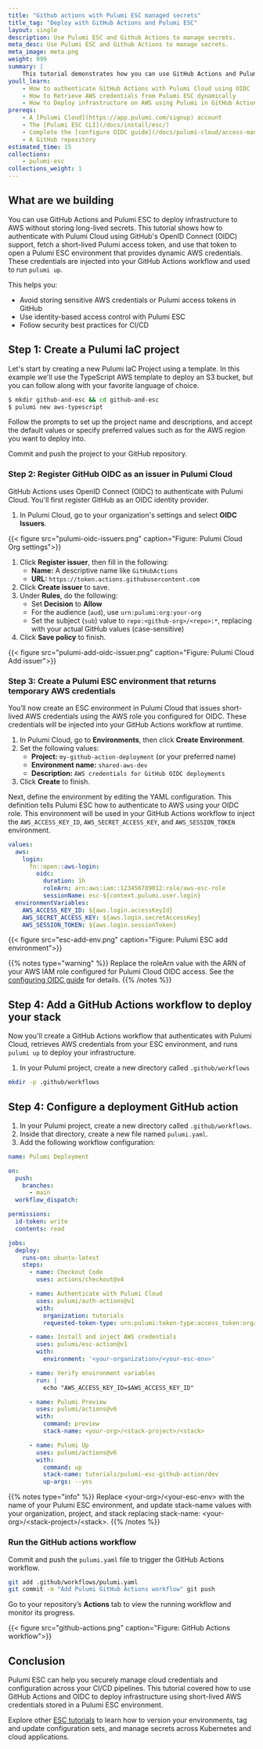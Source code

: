 ```yaml
---
title: "Github actions with Pulumi ESC managed secrets"
title_tag: "Deploy with GitHub Actions and Pulumi ESC"
layout: single
description: Use Pulumi ESC and Github Actions to manage secrets.
meta_desc: Use Pulumi ESC and Github Actions to manage secrets.
meta_image: meta.png
weight: 999
summary: |
    This tutorial demonstrates how you can use GitHub Actions and Pulumi ESC to inject secrets dynamically at runtime, instead of storing long-lived credentials in GitHub. You will use OpenID Connect (OIDC) to fetch a short-lived Pulumi token and AWS credentials for secure infrastructure deployments.
youll_learn:
    - How to authenticate GitHub Actions with Pulumi Cloud using OIDC
    - How to Retrieve AWS credentials from Pulumi ESC dynamically
    - How to Deploy infrastructure on AWS using Pulumi in GitHub Actions
prereqs:
    - A [Pulumi Cloud](https://app.pulumi.com/signup) account
    - The [Pulumi ESC CLI](/docs/install/esc/)
    - Complete the [configure OIDC guide](/docs/pulumi-cloud/access-management/oidc/provider/aws/)
    - A GitHub repository
estimated_time: 15
collections:
    - pulumi-esc
collections_weight: 1
---
```


## What are we building

You can use GitHub Actions and Pulumi ESC to deploy infrastructure to AWS without storing long-lived secrets. This tutorial shows how to authenticate with Pulumi Cloud using GitHub's OpenID Connect (OIDC) support, fetch a short-lived Pulumi access token, and use that token to open a Pulumi ESC environment that provides dynamic AWS credentials. These credentials are injected into your GitHub Actions workflow and used to run `pulumi up`.

This helps you:

- Avoid storing sensitive AWS credentials or Pulumi access tokens in GitHub
- Use identity-based access control with Pulumi ESC
- Follow security best practices for CI/CD

## Step 1: Create a Pulumi IaC project

Let's start by creating a new Pulumi IaC Project using a template. In this example we'll use the TypeScript AWS template to deploy an S3 bucket, but you can follow along with your favorite language of choice.

```bash
$ mkdir github-and-esc && cd github-and-esc
$ pulumi new aws-typescript
```

Follow the prompts to set up the project name and descriptions, and accept the default values or specify preferred values such as for the AWS region you want to deploy into.

Commit and push the project to your GitHub repository.

### Step 2: Register GitHub OIDC as an issuer in Pulumi Cloud

GitHub Actions uses OpenID Connect (OIDC) to authenticate with Pulumi Cloud. You'll first register GitHub as an OIDC identity provider.

1. In Pulumi Cloud, go to your organization's settings and select **OIDC Issuers**.

{{< figure src="pulumi-oidc-issuers.png" caption="Figure: Pulumi Cloud Org settings">}}

1. Click **Register issuer**, then fill in the following:
   - **Name:** A descriptive name like `GitHubActions`
   - **URL:** `https://token.actions.githubusercontent.com`
1. Click **Create issuer** to save.
1. Under **Rules**, do the following:
   - Set **Decision** to **Allow**
   - For the audience (`aud`), use `urn:pulumi:org:your-org`
   - Set the subject (`sub`) value to `repo:<github-org>/<repo>:*`, replacing with your actual GitHub values (case-sensitive)
1. Click **Save policy** to finish.

{{< figure src="pulumi-add-oidc-issuer.png" caption="Figure: Pulumi Cloud Add issuer">}}

### Step 3: Create a Pulumi ESC environment that returns temporary AWS credentials

You’ll now create an ESC environment in Pulumi Cloud that issues short-lived AWS credentials using the AWS role you configured for OIDC. These credentials will be injected into your GitHub Actions workflow at runtime.

1. In Pulumi Cloud, go to **Environments**, then click **Create Environment**.
2. Set the following values:
   - **Project:** `my-github-action-deployment` (or your preferred name)
   - **Environment name:** `shared-aws-dev`
   - **Description:** `AWS credentials for GitHub OIDC deployments`
3. Click **Create** to finish.

Next, define the environment by editing the YAML configuration. This definition tells Pulumi ESC how to authenticate to AWS using your OIDC role. This environment will be used in your GitHub Actions workflow to inject the `AWS_ACCESS_KEY_ID`, `AWS_SECRET_ACCESS_KEY`, and `AWS_SESSION_TOKEN` environment.

```yaml
values:
  aws:
    login:
      fn::open::aws-login:
        oidc:
          duration: 1h
          roleArn: arn:aws:iam::123456789012:role/aws-esc-role
          sessionName: esc-${context.pulumi.user.login}
  environmentVariables:
    AWS_ACCESS_KEY_ID: ${aws.login.accessKeyId}
    AWS_SECRET_ACCESS_KEY: ${aws.login.secretAccessKey}
    AWS_SESSION_TOKEN: ${aws.login.sessionToken}
```

{{< figure src="esc-add-env.png" caption="Figure: Pulumi ESC add environment">}}

{{% notes type="warning" %}}
Replace the roleArn value with the ARN of your AWS IAM role configured for Pulumi Cloud OIDC access. See the [configuring OIDC guide](/docs/pulumi-cloud/access-management/oidc/provider/aws/) for details.
{{% /notes %}}

## Step 4: Add a GitHub Actions workflow to deploy your stack

Now you'll create a GitHub Actions workflow that authenticates with Pulumi Cloud, retrieves AWS credentials from your ESC environment, and runs `pulumi up` to deploy your infrastructure.

1. In your Pulumi project, create a new directory called `.github/workflows`

```bash
mkdir -p .github/workflows
```

## Step 4: Configure a deployment GitHub action

1. In your Pulumi project, create a new directory called `.github/workflows`.
2. Inside that directory, create a new file named `pulumi.yaml`.
3. Add the following workflow configuration:

```yaml
name: Pulumi Deployment

on:
  push:
    branches:
      - main
  workflow_dispatch:

permissions:
  id-token: write
  contents: read

jobs:
  deploy:
    runs-on: ubuntu-latest
    steps:
      - name: Checkout Code
        uses: actions/checkout@v4

      - name: Authenticate with Pulumi Cloud
        uses: pulumi/auth-actions@v1
        with:
          organization: tutorials
          requested-token-type: urn:pulumi:token-type:access_token:organization

      - name: Install and inject AWS credentials
        uses: pulumi/esc-action@v1
        with:
          environment: '<your-organization>/<your-esc-env>'

      - name: Verify environment variables
        run: |
          echo "AWS_ACCESS_KEY_ID=$AWS_ACCESS_KEY_ID"

      - name: Pulumi Preview
        uses: pulumi/actions@v6
        with:
          command: preview
          stack-name: <your-org>/<stack-project>/<stack>

      - name: Pulumi Up
        uses: pulumi/actions@v6
        with:
          command: up
          stack-name: tutorials/pulumi-esc-github-action/dev
          up-args: --yes
```

{{% notes type="info" %}}
Replace \<your-org>/\<your-esc-env> with the name of your Pulumi ESC environment, and update stack-name values with your organization, project, and stack replacing stack-name: \<your-org>/\<stack-project>/\<stack>.
{{% /notes %}}

### Run the GitHub actions workflow

Commit and push the `pulumi.yaml` file to trigger the GitHub Actions workflow.

```bash
git add .github/workflows/pulumi.yaml
git commit -m "Add Pulumi GitHub Actions workflow" git push
```

Go to your repository’s **Actions** tab to view the running workflow and monitor its progress.

{{< figure src="github-actions.png" caption="Figure: GitHub Actions workflow">}}

## Conclusion

Pulumi ESC can help you securely manage cloud credentials and configuration across your CI/CD pipelines. This tutorial covered how to use GitHub Actions and OIDC to deploy infrastructure using short-lived AWS credentials stored in a Pulumi ESC environment.

Explore other [ESC tutorials](/tutorials/pulumi-esc/) to learn how to version your environments, tag and update configuration sets, and manage secrets across Kubernetes and cloud applications.
